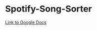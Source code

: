 # Spotify-Song-Sorter

[Link to Google Docs](https://docs.google.com/document/d/1mrlu8lpgTXW4hlGQduL4QuSLtR33p_vyEccUeKZrSEo/edit?usp=sharing)
